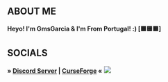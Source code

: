 ## ABOUT ME
**Heyo! I'm GmsGarcia & I'm From Portugal! :) [🟩🟨🟥]**
 
## SOCIALS
**» [Discord Server](https://discord.gg/VSgTpTGZ8A) | [CurseForge](https://authors.curseforge.com/members/gmsg4rci4) «**
![](https://komarev.com/ghpvc/?username=GmsGarcia)
